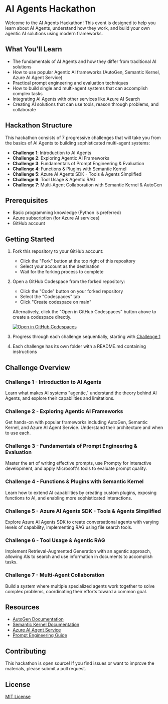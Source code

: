 # AI Agents Hackathon

Welcome to the AI Agents Hackathon! This event is designed to help you learn about AI Agents, understand how they work, and build your own agentic AI solutions using modern frameworks.

## What You'll Learn

- The fundamentals of AI Agents and how they differ from traditional AI solutions
- How to use popular Agentic AI frameworks (AutoGen, Semantic Kernel, Azure AI Agent Service)
- Practical prompt engineering and evaluation techniques
- How to build single and multi-agent systems that can accomplish complex tasks
- Integrating AI Agents with other services like Azure AI Search
- Creating AI solutions that can use tools, reason through problems, and collaborate

## Hackathon Structure

This hackathon consists of 7 progressive challenges that will take you from the basics of AI Agents to building sophisticated multi-agent systems:

- **Challenge 1**: Introduction to AI Agents
- **Challenge 2**: Exploring Agentic AI Frameworks
- **Challenge 3**: Fundamentals of Prompt Engineering & Evaluation
- **Challenge 4**: Functions & Plugins with Semantic Kernel
- **Challenge 5**: Azure AI Agents SDK - Tools & Agents Simplified
- **Challenge 6**: Tool Usage & Agentic RAG
- **Challenge 7**: Multi-Agent Collaboration with Semantic Kernel & AutoGen

## Prerequisites

- Basic programming knowledge (Python is preferred)
- Azure subscription (for Azure AI services)
- GitHub account

## Getting Started

1. Fork this repository to your GitHub account:
   - Click the "Fork" button at the top right of this repository
   - Select your account as the destination
   - Wait for the forking process to complete

2. Open a GitHub Codespace from the forked repository:
   - Click the "Code" button on your forked repository
   - Select the "Codespaces" tab
   - Click "Create codespace on main"
   
   Alternatively, click the "Open in GitHub Codespaces" button above to create a codespace directly.

   [![Open in GitHub Codespaces](https://github.com/codespaces/badge.svg)](https://codespaces.new/microsoft/ai-agents-hack)

3. Progress through each challenge sequentially, starting with [Challenge 1](challenge-1/README.md)
4. Each challenge has its own folder with a README.md containing instructions

## Challenge Overview

### Challenge 1 - Introduction to AI Agents

Learn what makes AI systems "agentic," understand the theory behind AI Agents, and explore their capabilities and limitations.

### Challenge 2 - Exploring Agentic AI Frameworks

Get hands-on with popular frameworks including AutoGen, Semantic Kernel, and Azure AI Agent Service. Understand their architecture and when to use each.

### Challenge 3 - Fundamentals of Prompt Engineering & Evaluation

Master the art of writing effective prompts, use Prompty for interactive development, and apply Microsoft's tools to evaluate prompt quality.

### Challenge 4 - Functions & Plugins with Semantic Kernel

Learn how to extend AI capabilities by creating custom plugins, exposing functions to AI, and enabling more sophisticated interactions.

### Challenge 5 - Azure AI Agents SDK - Tools & Agents Simplified

Explore Azure AI Agents SDK to create conversational agents with varying levels of capability, implementing RAG using file search tools.

### Challenge 6 - Tool Usage & Agentic RAG

Implement Retrieval-Augmented Generation with an agentic approach, allowing AIs to search and use information in documents to accomplish tasks.

### Challenge 7 - Multi-Agent Collaboration

Build a system where multiple specialized agents work together to solve complex problems, coordinating their efforts toward a common goal.

## Resources

- [AutoGen Documentation](https://microsoft.github.io/autogen/)
- [Semantic Kernel Documentation](https://learn.microsoft.com/en-us/semantic-kernel/overview/)
- [Azure AI Agent Service](https://learn.microsoft.com/en-us/azure/ai-services/agents/)
- [Prompt Engineering Guide](https://learn.microsoft.com/en-us/azure/ai-services/openai/concepts/prompt-engineering)

## Contributing

This hackathon is open source! If you find issues or want to improve the materials, please submit a pull request.

## License

[MIT License](LICENSE)
